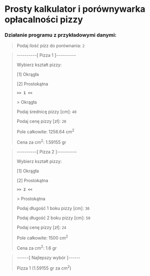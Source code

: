 # Prosty kalkulator i porównywarka opłacalności pizzy

### Działanie programu z przykładowymi danymi:

>Podaj ilość pizz do porównania: ```2```

>----------[ Pizza 1 ]----------
>
>Wybierz kształt pizzy:
>
>[1] Okrągła
>
>[2] Prostokątna
>
>**```>> 1 <<```**
>
>&gt; Okrągła
>
>Podaj średnicę pizzy [cm]: ```40```
>
>Podaj cenę pizzy [zł]: ```20```
>
>Pole całkowite: 1256.64 cm<sup>2</sup>
>
>Cena za cm<sup>2</sup>:   1.59155 gr

>----------[ Pizza 2 ]----------
>
>Wybierz kształt pizzy:
>
>[1] Okrągła
>
>[2] Prostokątna
>
>**```>> 2 <<```**
>
>&gt; Prostokątna
>
>Podaj długość 1 boku pizzy [cm]: ```30```
>
>Podaj długość 2 boku pizzy [cm]: ```50```
>
>Podaj cenę pizzy [zł]: ```24```
>
>Pole całkowite: 1500 cm<sup>2</sup>
>
>Cena za cm<sup>2</sup>:   1.6 gr

>------[ Najlepszy wybór ]------
>
>Pizza 1 (1.59155 gr za cm<sup>2</sup>)
